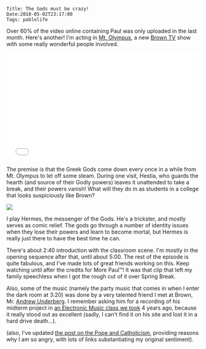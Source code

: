     Title: The Gods must be crazy!
    Date:2010-05-02T23:17:00
    Tags: pablolife


Over 60% of the video online containing Paul was only uploaded in the last month.
Here's another!  I'm acting in [Mt. Olympus][1], a new [Brown TV][2] show with
some really wonderful people involved.

<!-- more -->

<iframe src="//player.vimeo.com/video/11378339;byline=0&amp;portrait=0&amp;badge=0" width="500" height="281" frameborder="0" webkitallowfullscreen mozallowfullscreen allowfullscreen></iframe>

The premise is that the Greek Gods come down every once in a while from Mt.
Olympus to let off some steam. During one visit, Hestia, who guards the hearth
(and source of their Godly powers) leaves it unattended to take a break, and
their powers vanish! What will they do in as students in a college that looks
suspiciously like Brown?

[![][3]][4]

I play Hermes, the messenger of the Gods. He's a trickster, and mostly serves
as comic relief. The gods go through a number of identity issues when they
lose their powers and learn to become mortal, but Hermes is really just there
to have the best time he can.

There's about 2:40 introduction with the classroom scene. I'm mostly in the
opening sequence after that, until about 5:00. The rest of the episode is
quite fabulous, and I've made lots of great friends working on this. Keep
watching until after the credits for More Paul™! It was that clip that left my
family speechless when I got the rough cut of it over Spring Break.

Also, some of the music (namely the party music that comes in when I enter the
dark room at 3:20) was done by a very talented friend I met at Brown, Mr.
[Andrew Underberg][5]. I remember asking him for a recording of his midterm
project in [an Electronic Music class we took][6] 4 years ago, because it
really stood out as excellent (sadly, I can't find it on his site and lost it
in a hard drive death...).

(also, I've updated [the post on the Pope and Catholicism][7], providing
reasons why I am so angry, with lots of links substantiating my original
sentiment).


   [1]: http://www.mt-olympus.org/
   [2]: http://browntv.org/blog/
   [3]: http://3.bp.blogspot.com/_3ys1dwfzc2w/S95wJafVruI/AAAAAAAAAEY/V1IyZqWE9L4/s320/26128_619685518101_1010423_35296230_5044379_n.jpg
   [4]: http://3.bp.blogspot.com/_3ys1dwfzc2w/S95wJafVruI/AAAAAAAAAEY/V1IyZqWE9L4/s1600/26128_619685518101_1010423_35296230_5044379_n.jpg
   [5]: http://andrewunderberg.com/home.cfm
   [6]: http://brown.mochacourses.com/mocha/search.action?semesters=13&q=MU120&professor=&title=&Hours=
   [7]: http://www.morepaul.com/2010/04/i-read-news.html
